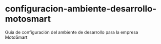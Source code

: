 # configuracion-ambiente-desarrollo-motosmart
Guía de configuración del ambiente de desarrollo para la empresa MotoSmart
